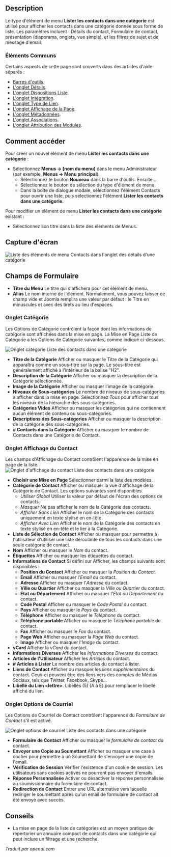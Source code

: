 <!-- Filename: Help4.x:Menu_Item:_List_Contacts_in_a_Category  / Display title: Lister les contacts dans une catégorie  -->

## Description

Le type d'élément de menu **Lister les contacts dans une catégorie** est utilisé pour afficher les contacts dans une catégorie donnée sous forme de liste. Les paramètres incluent : Détails du contact, Formulaire de contact, présentation (diaporama, onglets, vue simple), et les filtres de sujet et de message d'email.

### Éléments Communs

Certains aspects de cette page sont couverts dans des articles d'aide séparés :

* [Barres d'outils](jdocmanual?article=help/common-elements/toolbars).
* [L'onglet Détails](jdocmanual?article=help/menu-items-common/menu-item-details).
* [L'onglet Dispositions Liste](jdocmanual?article=help/menu-items-common/menu-item-list-layouts).
* [L'onglet Intégration](jdocmanual?article=help/menu-items-common/menu-item-integration).
* [L'onglet Type de Lien](jdocmanual?article=help/menu-items-common/menu-item-link-type).
* [L'onglet Affichage de la Page](jdocmanual?article=help/menu-items-common/menu-item-page-display).
* [L'onglet Métadonnées](jdocmanual?article=help/menu-items-common/menu-item-metadata).
* [L'onglet Associations](jdocmanual?article=help/common-elements/edit-associations).
* [L'onglet Attribution des Modules](jdocmanual?article=help/menu-items-common/menu-item-module-assignment).

## Comment accéder

Pour créer un nouvel élément de menu **Lister les contacts dans une catégorie** :

- Sélectionnez **Menus → \[nom du menu\]** dans le menu Administrateur
  (par exemple, **Menus → Menu principal**).
  - Sélectionnez le bouton **Nouveau** dans la barre d'outils. Ensuite...
  - Sélectionnez le bouton de sélection du type d'élément de menu.
  - Dans la boîte de dialogue modale, sélectionnez l'élément Contacts pour ouvrir une liste, puis sélectionnez l'élément **Lister les contacts dans une catégorie**.

Pour modifier un élément de menu **Lister les contacts dans une catégorie** existant :

- Sélectionnez son titre dans la liste des éléments de Menus.

## Capture d'écran

![Liste des éléments de menu Contacts dans l'onglet des détails d'une catégorie](../../../fr/images/menu-items/contacts-list-contacts-in-a-category-details-tab.png)

## Champs de Formulaire

- **Titre du Menu** Le titre qui s'affichera pour cet élément de menu.
- **Alias** Le nom interne de l'élément. Normalement, vous pouvez laisser
  ce champ vide et Joomla remplira une valeur par défaut : le Titre en minuscules
  et avec des tirets au lieu d'espaces.

### Onglet Catégorie

Les Options de Catégorie contrôlent la façon dont les informations de catégorie sont affichées
dans la mise en page. La Mise en Page Liste de Catégorie a les Options de Catégorie suivantes, comme indiqué ci-dessous.

![Onglet catégorie Liste des contacts dans une catégorie](../../../fr/images/menu-items/contacts-list-contacts-in-a-category-category-tab.png)

- **Titre de la Catégorie** Afficher ou masquer le Titre de la Catégorie qui
  apparaîtra comme un sous-titre sur la page. Le sous-titre est généralement
  affiché à l'intérieur de la balise "H2".
- **Description de la Catégorie** Afficher ou masquer la description de la
  Catégorie sélectionnée.
- **Image de la Catégorie** Afficher ou masquer l'image de la catégorie.
- **Niveaux de Sous-catégories** Le nombre de niveaux de sous-catégories à afficher
  dans la mise en page. Sélectionnez *Tous* pour afficher tous les niveaux de la hiérarchie des sous-catégories.
- **Catégories Vides** Afficher ou masquer les catégories qui ne contiennent aucun élément de contenu
  ou sous-catégories.
- **Descriptions des Sous-catégories** Afficher ou masquer la description de la
  catégorie des sous-catégories.
- **\# Contacts dans la Catégorie** Afficher ou masquer le nombre de Contacts dans une
  Catégorie de Contact.

### Onglet Affichage du Contact

Les champs d'Affichage du Contact contrôlent l'apparence de la mise en page de la liste.
![Onglet d'affichage du contact Liste des contacts dans une catégorie](../../../fr/images/menu-items/contacts-featured-contacts-form-tab.png)

- **Choisir une Mise en Page** Sélectionner parmi la liste des modèles.
- **Catégorie de Contact** Afficher ou masquer la vue d'affichage de la Catégorie de Contact.
    Les options suivantes sont disponibles.
    - *Utiliser Global* Utiliser la valeur par défaut de l'écran des options de contacts.
    - *Masquer* Ne pas afficher le nom de la Catégorie des contacts.
    - *Afficher Sans Lien* Afficher le nom de la Catégorie des contacts uniquement en texte
      stylisé en en-tête.
    - *Afficher Avec Lien* Afficher le nom de la Catégorie des contacts en texte stylisé
      en en-tête et le lier à la Catégorie.
- **Liste de Sélection de Contact** Afficher ou masquer pour permettre à l'utilisateur d'utiliser une liste déroulante
  de tous les contacts dans une seule catégorie de contact.
- **Nom** Afficher ou masquer le *Nom* du contact.
- **Étiquettes** Afficher ou masquer les étiquettes du contact.
- **Informations de Contact** Si défini sur Afficher, les champs suivants sont disponibles :
  - **Position du Contact** Afficher ou masquer la *Position du Contact*.
  - **Email** Afficher ou masquer l'*Email* du contact.
  - **Adresse** Afficher ou masquer l'*Adresse* du contact.
  - **Ville ou Quartier** Afficher ou masquer la *Ville ou Quartier* du contact.
  - **État ou Département** Afficher ou masquer l'*État ou Département* du contact.
  - **Code Postal** Afficher ou masquer le *Code Postal* du contact.
  - **Pays** Afficher ou masquer le *Pays* du contact.
  - **Téléphone** Afficher ou masquer le *Téléphone* du contact.
  - **Téléphone portable** Afficher ou masquer le *Téléphone portable* du contact.
  - **Fax** Afficher ou masquer le *Fax* du contact.
  - **Page Web** Afficher ou masquer la *Page Web* du contact.
  - **Image** Afficher ou masquer l'*Image* du contact.
- **vCard** Afficher la *vCard* du contact.
- **Informations Diverses** Afficher les *Informations Diverses* du contact.
- **Articles de l'Utilisateur** Afficher les *Articles* du contact.
- **\# Articles à Lister** Le nombre des articles du contact à lister.
- **Liens de Contact** Afficher ou masquer les *liens supplémentaires* du contact. Ceux-ci peuvent
  être des liens vers des comptes de Médias Sociaux, tels que Twitter, Facebook, Skype...
- **Libellé du Lien \<lettre\>**. Libellés (5) \(A à E\) pour remplacer le libellé affiché
  du lien.

### Onglet Options de Courriel

Les Options de Courriel de Contact contrôlent l'apparence du *Formulaire de Contact*
s'il est activé.

![Onglet options de courriel Liste des contacts dans une catégorie](../../../fr/images/menu-items/contacts-featured-contacts-mail-options-tab.png)

- **Formulaire de Contact** Afficher ou masquer le *formulaire de contact* du contact.
- **Envoyer une Copie au Soumettant** Afficher ou masquer une case à cocher
  pour permettre à un Soumettant de s'envoyer une copie de l'email.
- **Vérification de Session** Vérifier l'existence d'un cookie de session. Les utilisateurs sans
  cookies activés ne pourront pas envoyer d'emails.
- **Réponse Personnalisée** Activer ou désactiver la réponse personnalisée au soumissionnaire du formulaire de contact.
- **Redirection de Contact** Entrer une URL alternative vers laquelle rediriger le soumettant
  après qu'un email de formulaire de contact ait été envoyé avec succès.

## Conseils

- La mise en page de la liste de catégories est un moyen pratique de répertorier un annuaire compact de contacts dans une catégorie qui peut inclure un filtrage et une recherche.

*Traduit par openai.com*

